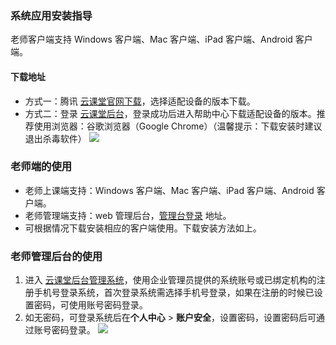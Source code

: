 ### 系统应用安装指导

老师客户端支持 Windows 客户端、Mac 客户端、iPad 客户端、Android 客户端。
#### 下载地址
- 方式一：腾讯 [云课堂官网下载](https://ykt.neunit.com/download.html)，选择适配设备的版本下载。
- 方式二：登录 [云课堂后台](https://xkt.neunit.com/#/login)，登录成功后进入帮助中心下载适配设备的版本。推荐使用浏览器：谷歌浏览器（Google Chrome）（温馨提示：下载安装时建议退出杀毒软件）
![](https://qcloudimg.tencent-cloud.cn/raw/6d2b3e9de1d2f18d8a10cc35bff84dd7.png)

### 老师端的使用

- 老师上课端支持：Windows 客户端、Mac 客户端、iPad 客户端、Android 客户端。
- 老师管理端支持：web 管理后台，[管理台登录](https://xkt.neunit.com/#/login) 地址。
- 可根据情况下载安装相应的客户端使用。下载安装方法如上。

### 老师管理后台的使用

1. 进入 [云课堂后台管理系统](https://xkt.neunit.com/#/login)，使用企业管理员提供的系统账号或已绑定机构的注册手机号登录系统，首次登录系统需选择手机号登录，如果在注册的时候已设置密码，可使用账号密码登录。
2. 如无密码，可登录系统后在**个人中心** > **账户安全**，设置密码，设置密码后可通过账号密码登录。
![](https://qcloudimg.tencent-cloud.cn/raw/f169d64d45f087434ad651433156833c.png)
